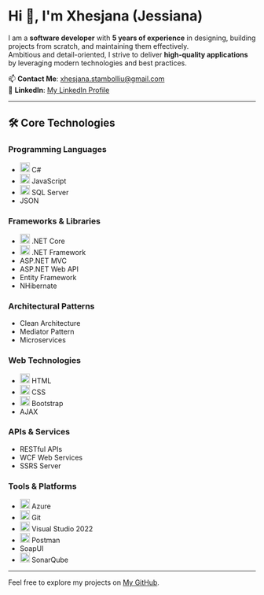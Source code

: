 # Hi 👋, I'm Xhesjana (Jessiana)  

I am a **software developer** with **5 years of experience** in designing, building projects from scratch, and maintaining them effectively.  
Ambitious and detail-oriented, I strive to deliver **high-quality applications** by leveraging modern technologies and best practices.  

📫 **Contact Me**: [xhesjana.stambolliu@gmail.com](mailto:xhesjana.stambolliu@gmail.com)  
🔗 **LinkedIn**: [My LinkedIn Profile](https://www.linkedin.com/in/xhesjana-stambolliu-20bb221a5/)  

---

## 🛠️ Core Technologies  

### **Programming Languages**
- <img src="https://cdn.jsdelivr.net/gh/devicons/devicon/icons/csharp/csharp-original.svg" alt="C#" width="20" height="20"/> C#  
- <img src="https://cdn.jsdelivr.net/gh/devicons/devicon/icons/javascript/javascript-original.svg" alt="JavaScript" width="20" height="20"/> JavaScript  
- <img src="https://cdn.jsdelivr.net/gh/devicons/devicon/icons/microsoftsqlserver/microsoftsqlserver-plain.svg" alt="SQL Server" width="20" height="20"/> SQL Server
- JSON  

### **Frameworks & Libraries**
- <img src="https://cdn.jsdelivr.net/gh/devicons/devicon/icons/dotnetcore/dotnetcore-original.svg" alt=".NET Core" width="20" height="20"/> .NET Core  
- <img src="https://cdn.jsdelivr.net/gh/devicons/devicon/icons/dot-net/dot-net-original.svg" alt=".NET Framework" width="20" height="20"/> .NET Framework  
- ASP.NET MVC  
- ASP.NET Web API  
- Entity Framework  
- NHibernate  

### **Architectural Patterns**
- Clean Architecture  
- Mediator Pattern  
- Microservices  

### **Web Technologies**
- <img src="https://cdn.jsdelivr.net/gh/devicons/devicon/icons/html5/html5-original.svg" alt="HTML" width="20" height="20"/> HTML  
- <img src="https://cdn.jsdelivr.net/gh/devicons/devicon/icons/css3/css3-original.svg" alt="CSS" width="20" height="20"/> CSS  
- <img src="https://cdn.jsdelivr.net/gh/devicons/devicon/icons/bootstrap/bootstrap-original.svg" alt="Bootstrap" width="20" height="20"/> Bootstrap  
- AJAX  

### **APIs & Services**
- RESTful APIs  
- WCF Web Services  
- SSRS Server  

### **Tools & Platforms**
- <img src="https://cdn.jsdelivr.net/gh/devicons/devicon/icons/azure/azure-original.svg" alt="Azure" width="20" height="20"/> Azure  
- <img src="https://cdn.jsdelivr.net/gh/devicons/devicon/icons/git/git-original.svg" alt="Git" width="20" height="20"/> Git  
- <img src="https://cdn.jsdelivr.net/gh/devicons/devicon/icons/visualstudio/visualstudio-plain.svg" alt="Visual Studio" width="20" height="20"/> Visual Studio 2022  
- <img src="https://cdn.jsdelivr.net/gh/devicons/devicon/icons/postman/postman-original.svg" alt="Postman" width="20" height="20"/> Postman  
- SoapUI  
- <img src="https://simpleicons.org/icons/sonarqube.svg" alt="SonarQube" width="20" height="20"/> SonarQube 

---


Feel free to explore my projects on [My GitHub](https://github.com/xhesjana19).  
